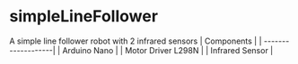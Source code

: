 # simpleLineFollower
A simple line follower robot with 2 infrared sensors
| Components          |
| -------------------|
| Arduino Nano        |
| Motor Driver L298N  |
| Infrared Sensor     |
